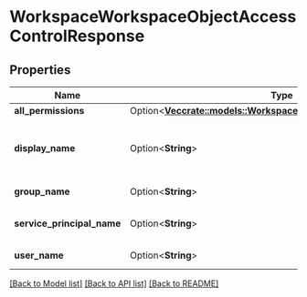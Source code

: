# WorkspaceWorkspaceObjectAccessControlResponse

## Properties

Name | Type | Description | Notes
------------ | ------------- | ------------- | -------------
**all_permissions** | Option<[**Vec<crate::models::WorkspaceWorkspaceObjectPermission>**](WorkspaceWorkspaceObjectPermission.md)> |  | [optional]
**display_name** | Option<**String**> | Display name of the user or service principal. | [optional]
**group_name** | Option<**String**> | name of the group | [optional]
**service_principal_name** | Option<**String**> | Name of the service principal. | [optional]
**user_name** | Option<**String**> | name of the user | [optional]

[[Back to Model list]](../README.md#documentation-for-models) [[Back to API list]](../README.md#documentation-for-api-endpoints) [[Back to README]](../README.md)


